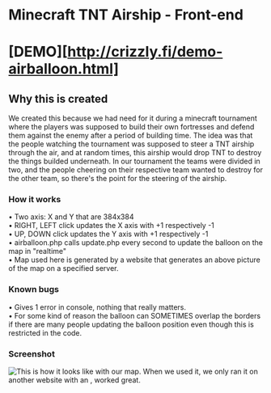 # Minecraft TNT Airship - Front-end

# [DEMO][http://crizzly.fi/demo-airballoon.html]

## Why this is created
We created this because we had need for it during a minecraft tournament where the players was supposed to build their own fortresses and defend them against the enemy after a period of building time. The idea was that the people watching the tournament was supposed to steer a TNT airship through the air, and at random times, this airship would drop TNT to destroy the things builded underneath. In our tournament the teams were divided in two, and the people cheering on their respective team wanted to destroy for the other team, so there's the point for the steering of the airship.

### How it works
• Two axis: X and Y that are 384x384 <br>
• RIGHT, LEFT click updates the X axis with +1 respectively -1 <br>
• UP, DOWN click updates the Y axis with +1 respectively -1 <br>
• airballoon.php calls update.php every second to update the balloon on the map in "realtime" <br>
• Map used here is generated by a website that generates an above picture of the map on a specified server. <br>

### Known bugs 
• Gives 1 error in console, nothing that really matters. <br>
• For some kind of reason the balloon can SOMETIMES overlap the borders if there are many people updating the balloon position even though this is restricted in the code. 

### Screenshot
![This is how it looks like with our map. When we used it, we only ran it on another website with an <iframe>, worked great.](https://i.gyazo.com/65b3ac12350e291ff20d364783267047.png)
